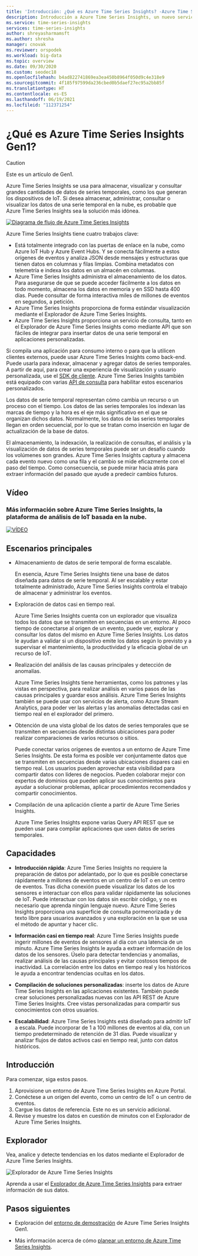 ```yaml
---
title: 'Introducción: ¿Qué es Azure Time Series Insights? -Azure Time Series Insights | Microsoft Docs'
description: Introducción a Azure Time Series Insights, un nuevo servicio de análisis de datos de series temporales y soluciones de IoT
ms.service: time-series-insights
services: time-series-insights
author: shreyasharmamsft
ms.author: shresha
manager: cnovak
ms.reviewer: orspodek
ms.workload: big-data
ms.topic: overview
ms.date: 09/30/2020
ms.custom: seodec18
ms.openlocfilehash: b4ad822741869ea3ea450b8964f050d9c4e318e9
ms.sourcegitcommit: 4f185f97599da236cbed0b5daef27ec95a2bb85f
ms.translationtype: HT
ms.contentlocale: es-ES
ms.lasthandoff: 06/19/2021
ms.locfileid: "112371254"
---
```

# <a name="what-is-azure-time-series-insights-gen1"></a>¿Qué es Azure Time Series Insights Gen1?

> [!CAUTION]
> Este es un artículo de Gen1.

Azure Time Series Insights se usa para almacenar, visualizar y consultar grandes cantidades de datos de series temporales, como los que generan los dispositivos de IoT. Si desea almacenar, administrar, consultar o visualizar los datos de una serie temporal en la nube, es probable que Azure Time Series Insights sea la solución más idónea.

[![Diagrama de flujo de Azure Time Series Insights](media/overview/time-series-insights-flowchart.png)](media/overview/time-series-insights-flowchart.png#lightbox)

Azure Time Series Insights tiene cuatro trabajos clave:

- Está totalmente integrado con las puertas de enlace en la nube, como Azure IoT Hub y Azure Event Hubs. Y se conecta fácilmente a estos orígenes de eventos y analiza JSON desde mensajes y estructuras que tienen datos en columnas y filas limpias. Combina metadatos con telemetría e indexa los datos en un almacén en columnas.
- Azure Time Series Insights administra el almacenamiento de los datos. Para asegurarse de que se puede acceder fácilmente a los datos en todo momento, almacena los datos en memoria y en SSD hasta 400 días. Puede consultar de forma interactiva miles de millones de eventos en segundos, a petición.
- Azure Time Series Insights proporciona de forma estándar visualización mediante el Explorador de Azure Time Series Insights.
- Azure Time Series Insights proporciona un servicio de consulta, tanto en el Explorador de Azure Time Series Insights como mediante API que son fáciles de integrar para insertar datos de una serie temporal en aplicaciones personalizadas.

Si compila una aplicación para consumo interno o para que la utilicen clientes externos, puede usar Azure Time Series Insights como back-end. Puede usarla para indexar, almacenar y agregar datos de series temporales. A partir de aquí, para crear una experiencia de visualización y usuario personalizada, use el [SDK de cliente](https://github.com/microsoft/tsiclient/blob/master/docs/API.md). Azure Time Series Insights también está equipado con varias [API de consulta](./concepts-json-flattening-escaping-rules.md) para habilitar estos escenarios personalizados.

Los datos de serie temporal representan cómo cambia un recurso o un proceso con el tiempo. Los datos de las series temporales los indexan las marcas de tiempo y la hora es el eje más significativo en el que se organizan dichos datos. Normalmente, los datos de las series temporales llegan en orden secuencial, por lo que se tratan como inserción en lugar de actualización de la base de datos.

El almacenamiento, la indexación, la realización de consultas, el análisis y la visualización de datos de series temporales puede ser un desafío cuando los volúmenes son grandes.
Azure Time Series Insights captura y almacena cada evento nuevo como una fila y el cambio se mide eficazmente con el paso del tiempo. Como consecuencia, se puede mirar hacia atrás para extraer información del pasado que ayude a predecir cambios futuros.

## <a name="video"></a>Vídeo

### <a name="learn-more-about-azure-time-series-insights-the-cloud-based-iot-analytics-platformbr"></a>Más información sobre Azure Time Series Insights, la plataforma de análisis de IoT basada en la nube.</br>

[![VÍDEO](https://img.youtube.com/vi/GaARrFfjoss/0.jpg)](https://www.youtube.com/watch?v=GaARrFfjoss)

## <a name="primary-scenarios"></a>Escenarios principales

- Almacenamiento de datos de serie temporal de forma escalable.

   En esencia, Azure Time Series Insights tiene una base de datos diseñada para datos de serie temporal. Al ser escalable y estar totalmente administrado, Azure Time Series Insights controla el trabajo de almacenar y administrar los eventos.

- Exploración de datos casi en tiempo real.

   Azure Time Series Insights cuenta con un explorador que visualiza todos los datos que se transmiten en secuencias en un entorno. Al poco tiempo de conectarse al origen de un evento, puede ver, explorar y consultar los datos del mismo en Azure Time Series Insights. Los datos le ayudan a validar si un dispositivo emite los datos según lo previsto y a supervisar el mantenimiento, la productividad y la eficacia global de un recurso de IoT.

- Realización del análisis de las causas principales y detección de anomalías.

   Azure Time Series Insights tiene herramientas, como los patrones y las vistas en perspectiva, para realizar análisis en varios pasos de las causas principales y guardar esos análisis. Azure Time Series Insights también se puede usar con servicios de alerta, como Azure Stream Analytics, para poder ver las alertas y las anomalías detectadas casi en tiempo real en el explorador del primero.

- Obtención de una vista global de los datos de series temporales que se transmiten en secuencias desde distintas ubicaciones para poder realizar comparaciones de varios recursos o sitios.

   Puede conectar varios orígenes de eventos a un entorno de Azure Time Series Insights. De esta forma es posible ver conjuntamente datos que se transmiten en secuencias desde varias ubicaciones dispares casi en tiempo real. Los usuarios pueden aprovechar esta visibilidad para compartir datos con líderes de negocios. Pueden colaborar mejor con expertos de dominios que pueden aplicar sus conocimientos para ayudar a solucionar problemas, aplicar procedimientos recomendados y compartir conocimientos.

- Compilación de una aplicación cliente a partir de Azure Time Series Insights.

   Azure Time Series Insights expone varias Query API REST que se pueden usar para compilar aplicaciones que usen datos de series temporales.

## <a name="capabilities"></a>Capacidades

- **Introducción rápida**: Azure Time Series Insights no requiere la preparación de datos por adelantado, por lo que es posible conectarse rápidamente a millones de eventos en un centro de IoT o en un centro de eventos. Tras dicha conexión puede visualizar los datos de los sensores e interactuar con ellos para validar rápidamente las soluciones de IoT. Puede interactuar con los datos sin escribir código, y no es necesario que aprenda ningún lenguaje nuevo. Azure Time Series Insights proporciona una superficie de consulta pormenorizada y de texto libre para usuarios avanzados y una exploración en la que se usa el método de apuntar y hacer clic.

- **Información casi en tiempo real**: Azure Time Series Insights puede ingerir millones de eventos de sensores al día con una latencia de un minuto. Azure Time Series Insights le ayuda a extraer información de los datos de los sensores. Úselo para detectar tendencias y anomalías, realizar análisis de las causas principales y evitar costosos tiempos de inactividad. La correlación entre los datos en tiempo real y los históricos le ayuda a encontrar tendencias ocultas en los datos.

- **Compilación de soluciones personalizadas**: inserte los datos de Azure Time Series Insights en las aplicaciones existentes. También puede crear soluciones personalizadas nuevas con las API REST de Azure Time Series Insights. Cree vistas personalizadas para compartir sus conocimientos con otros usuarios.

- **Escalabilidad**: Azure Time Series Insights está diseñado para admitir IoT a escala. Puede incorporar de 1 a 100 millones de eventos al día, con un tiempo predeterminado de retención de 31 días. Puede visualizar y analizar flujos de datos activos casi en tiempo real, junto con datos históricos.

## <a name="get-started"></a>Introducción

Para comenzar, siga estos pasos.

1. Aprovisione un entorno de Azure Time Series Insights en Azure Portal.
1. Conéctese a un origen del evento, como un centro de IoT o un centro de eventos.
1. Cargue los datos de referencia. Este no es un servicio adicional.
1. Revise y muestre los datos en cuestión de minutos con el Explorador de Azure Time Series Insights.

## <a name="explorer"></a>Explorador

Vea, analice y detecte tendencias en los datos mediante el Explorador de Azure Time Series Insights.

![Explorador de Azure Time Series Insights](media/overview/time-series-insights-explorer-panel.png)

Aprenda a usar el [Explorador de Azure Time Series Insights](time-series-insights-explorer.md) para extraer información de sus datos.

## <a name="next-steps"></a>Pasos siguientes

- Exploración del [entorno de demostración](./time-series-quickstart.md) de Azure Time Series Insights Gen1.

- Más información acerca de cómo [planear un entorno de Azure Time Series Insights](time-series-insights-environment-planning.md).